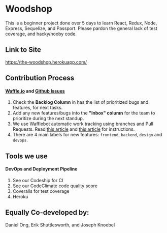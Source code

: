 # Woodshop

This is a beginner project done over 5 days to learn React, Redux, Node, Express, Sequelize, and Passport. Please pardon the general lack of test coverage, and hacky/nooby code.

## Link to Site
https://the-woodshop.herokuapp.com/

## Contribution Process
#### [Waffle.io](https://waffle.io/grace-shopper-super-team/woodshop) and [Github Issues](https://github.com/grace-shopper-super-team/woodshop/issues) 

1. Check the **Backlog Column** in  has the list of prioritized bugs and features, for next tasks.
2. Add any new features/bugs into the **"Inbox" column** for the team to prioritize during the next standup.
3. We use Wafflebot automatic work tracking using branches and Pull Requests. Read [this article](https://help.waffle.io/wafflebot-basics/getting-started-with-the-wafflebot/how-to-use-the-wafflebot) and [this article](https://help.waffle.io/automatic-work-tracking/auto-work-tracking-basics/recommended-workflow-using-pull-requests-automatic-work-tracking) for instructions. 
3. There are 4 main labels for new features: `frontend`, `backend`, `design` and `devops`. 

## Tools we use
#### DevOps and Deployment Pipeline
1. See our Codeship for CI
2. See our CodeClimate code quality score
3. Coveralls for test coverage
4. Heroku


## Equally Co-developed by:
Daniel Ong, Erik Shuttlesworth, and Joseph Knoebel
